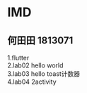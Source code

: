 # IMD
## 何田田 1813071
1.flutter  
2.lab02 hello world  
3.lab03 hello toast计数器  
4.lab04 2activity  
